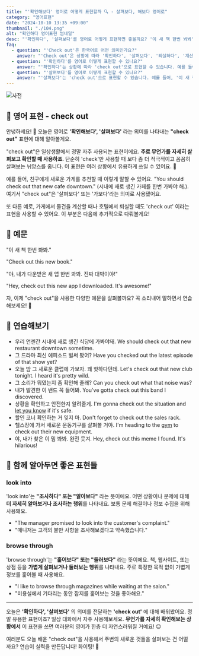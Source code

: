 ```yaml
---
title: "'확인해보다' 영어로 어떻게 표현할까 🔍 - 살펴보다, 해보다 영어로"
category: "영어표현"
date: "2024-10-10 13:35 +09:00"
thumbnail: "./104.png"
alt: "확인하다 영어표현 썸네일"
desc: "'확인하다', '살펴보다'를 영어로 어떻게 표현하면 좋을까요? '이 새 책 한번 봐봐', '새로 생긴 식당에 가보자' 등을 영어로 표현하는 법을 배워봅시다. 다양한 예문을 통해서 연습하고 본인의 표현으로 만들어 보세요."
faq:
  - question: "'Check out'은 한국어로 어떤 의미인가요?"
    answer: "'Check out'은 상황에 따라 '확인하다', '살펴보다', '퇴실하다', '계산하다' 등의 의미로 사용됩니다. 무언가를 자세히 볼 때, 호텔에서 나갈 때, 또는 가게에서 물건을 계산할 때 사용합니다."
  - question: "'확인하다'를 영어로 어떻게 표현할 수 있나요?"
    answer: "'확인하다'는 상황에 따라 'check out'으로 표현할 수 있습니다. 예를 들어, '새로 생긴 카페를 확인해봐'는 'Check out that new cafe'로 말할 수 있습니다."
  - question: "'살펴보다'를 영어로 어떻게 표현할 수 있나요?"
    answer: "'살펴보다'는 'check out'으로 표현할 수 있습니다. 예를 들어, '이 새 책 한번 살펴봐'는 'Check out this new book'으로 말할 수 있습니다."
---
```


![사전](./104-1.jpg)

## 🌟 영어 표현 - check out

안녕하세요! 👋 오늘은 영어로 **'확인해보다', '살펴보다'** 라는 의미를 나타내는 **"check out"** 표현에 대해 알아볼게요.

"check out"은 일상생활에서 정말 자주 사용되는 표현이에요. **주로 무언가를 자세히 살펴보고 확인할 때 사용하죠**. 단순히 'check'만 사용할 때 보다 좀 더 적극적이고 꼼꼼히 살펴보는 뉘앙스를 줍니다. 이 표현은 여러 상황에서 유용하게 쓰일 수 있어요. 👀

예를 들어, 친구에게 새로운 가게를 추천할 때 이렇게 말할 수 있어요. "You should check out that new cafe downtown." (시내에 새로 생긴 카페를 한번 가봐야 해.). 여기서 "check out"은 '살펴보다' 또는 '가보다'라는 의미로 사용됐어요.

또 다른 예로, 가게에서 물건을 계산할 때나 호텔에서 퇴실할 때도 'check out' 이라는 표현을 사용할 수 있어요. 이 부분은 다음에 추가적으로 다뤄볼게요!

## 📖 예문

"이 새 책 한번 봐봐."

"Check out this new book."

"야, 내가 다운받은 새 앱 한번 봐봐. 진짜 대박이야!"

"Hey, check out this new app I downloaded. It's awesome!"

자, 이제 "check out"을 사용한 다양한 예문을 살펴볼까요? 꼭 소리내어 말하면서 연습해보세요! 🚀

## 💬 연습해보기

<ul data-interactive-list>
  <li data-interactive-item>
    <span data-toggler>우리 언젠간 시내에 새로 생긴 식당에 가봐야돼.</span>
    <span data-answer>We should check out that new restaurant downtown sometime.</span>
  </li>
  <li data-interactive-item>
    <span data-toggler>그 드라마 최신 에피소드 벌써 봤어?</span>
    <span data-answer>Have you checked out the latest episode of that show yet?</span>
  </li>
  <li data-interactive-item>
    <span data-toggler>오늘 밤 그 새로운 클럽에 가보자. 꽤 핫하다던데.</span>
    <span data-answer>Let's check out that new club tonight. I heard it's pretty wild.</span>
  </li>
  <li data-interactive-item>
    <span data-toggler>그 소리가 뭐였는지 좀 확인해 줄래?</span>
    <span data-answer>Can you check out what that noise was?</span>
  </li>
  <li data-interactive-item>
    <span data-toggler>내가 발견한 이 밴드 꼭 들어봐.</span>
    <span data-answer>You've gotta check out this band I discovered.</span>
  </li>
  <li data-interactive-item>
    <span data-toggler>상황을 확인하고 안전한지 알려줄게.</span>
    <span data-answer>I'm gonna check out the situation and <a href="/blog/in-english/241.let-someone-know/">let you know</a> if it's safe.</span>
  </li>
  <li data-interactive-item>
    <span data-toggler>할인 코너 확인하는 거 잊지 마.</span>
    <span data-answer>Don't forget to check out the sales rack.</span>
  </li>
  <li data-interactive-item>
    <span data-toggler>헬스장에 가서 새로운 운동기구를 살펴볼 거야.</span>
    <span data-answer>I'm heading to the <a href="/blog/in-english/431.gym/">gym</a> to check out their new equipment.</span>
  </li>
  <li data-interactive-item>
    <span data-toggler>야, 내가 찾은 이 밈 봐봐. 완전 웃겨.</span>
    <span data-answer>Hey, check out this meme I found. It's hilarious!</span>
  </li>
</ul>

## 🤝 함께 알아두면 좋은 표현들

### look into

'look into'는 **"조사하다" 또는 "알아보다"** 라는 뜻이에요. 어떤 상황이나 문제에 대해 **더 자세히 알아보거나 조사하는 행위**를 나타내요. 보통 문제 해결이나 정보 수집을 위해 사용돼요.

- "The manager promised to look into the customer's complaint."
- "매니저는 고객의 불만 사항을 조사해보겠다고 약속했습니다."

### browse through

'browse through'는 **"훑어보다" 또는 "둘러보다"** 라는 뜻이에요. 책, 웹사이트, 또는 상점 등을 **가볍게 살펴보거나 둘러보는 행위**를 나타내요. 주로 특정한 목적 없이 가볍게 정보를 훑어볼 때 사용해요.

- "I like to browse through magazines while waiting at the salon."
- "미용실에서 기다리는 동안 잡지를 훑어보는 것을 좋아해요."

---

오늘은 **'확인하다', '살펴보다'** 의 의미를 전달하는 **'check out'** 에 대해 배워봤어요. 정말 유용한 표현이죠? 일상 대화에서 자주 사용해보세요. **무언가를 자세히 확인해보는 상황에서** 이 표현을 쓰면 여러분의 영어가 한층 더 자연스러워질 거예요! 😉

여러분도 오늘 배운 "check out"을 사용해서 주변의 새로운 것들을 살펴보는 건 어떨까요? 연습이 실력을 만든답니다! 화이팅! 💪
